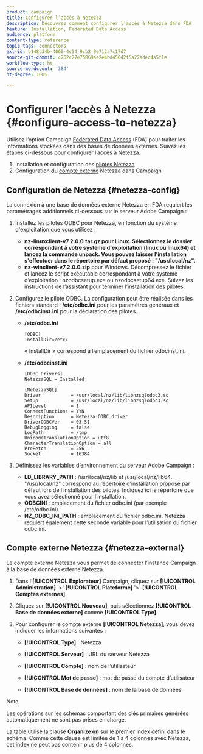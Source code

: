 ```yaml
---
product: campaign
title: Configurer l’accès à Netezza
description: Découvrez comment configurer l’accès à Netezza dans FDA
feature: Installation, Federated Data Access
audience: platform
content-type: reference
topic-tags: connectors
exl-id: b148d34b-4060-4c54-9cb2-9e712a7c17d7
source-git-commit: c262c27e75869ae2e4bd45642f5a22adec4a5f1e
workflow-type: ht
source-wordcount: '384'
ht-degree: 100%

---
```


# Configurer l’accès à Netezza {#configure-access-to-netezza}



Utilisez l’option Campaign [Federated Data Access](../../installation/using/about-fda.md) (FDA) pour traiter les informations stockées dans des bases de données externes. Suivez les étapes ci-dessous pour configurer l’accès à Netezza.

1. Installation et configuration des [pilotes Netezza](#netezza-config)
1. Configuration du [compte externe](#netezza-external) Netezza dans Campaign

## Configuration de Netezza {#netezza-config}

La connexion à une base de données externe Netezza en FDA requiert les paramétrages additionnels ci-dessous sur le serveur Adobe Campaign :

1. Installez les pilotes ODBC pour Netezza, en fonction du système d&#39;exploitation que vous utilisez :

   * **nz-linuxclient-v7.2.0.0.tar.gz pour Linux. Sélectionnez le dossier correspondant à votre système d&#39;exploitation (linux ou linux64) et lancez la commande unpack. Vous pouvez laisser l&#39;installation s&#39;effectuer dans le répertoire par défaut proposé : &quot;/usr/local/nz&quot;.**
   * **nz-winclient-v7.2.0.0.zip** pour Windows. Décompressez le fichier et lancez le script exécutable correspondant à votre système d’exploitation : nzodbcsetup.exe ou nzodbcsetup64.exe. Suivez les instructions de l’assistant pour terminer l’installation des pilotes.

1. Configurez le pilote ODBC. La configuration peut être réalisée dans les fichiers standard : **/etc/odbc.ini** pour les paramètres généraux et **/etc/odbcinst.ini** pour la déclaration des pilotes.

   * **/etc/odbc.ini**

     ```
     [ODBC]
     InstallDir=/etc/
     ```

     « InstallDir » correspond à l’emplacement du fichier odbcinst.ini.

   * **/etc/odbcinst.ini**

     ```
     [ODBC Drivers]
     NetezzaSQL = Installed
     
     [NetezzaSQL]
     Driver           = /usr/local/nz/lib/libnzsqlodbc3.so
     Setup            = /usr/local/nz/lib/libnzsqlodbc3.so
     APILevel         = 1
     ConnectFunctions = YYN
     Description      = Netezza ODBC driver
     DriverODBCVer    = 03.51
     DebugLogging     = false
     LogPath          = /tmp
     UnicodeTranslationOption = utf8
     CharacterTranslationOption = all
     PreFetch         = 256
     Socket           = 16384
     ```

1. Définissez les variables d’environnement du serveur Adobe Campaign :

   * **LD_LIBRARY_PATH** : /usr/local/nz/lib et /usr/local/nz/lib64. &quot;/usr/local/nz&quot; correspond au répertoire d’installation proposé par défaut lors de l’installation des pilotes. Indiquez ici le répertoire que vous avez sélectionné pour l’installation.
   * **ODBCINI** : emplacement du fichier odbc.ini (par exemple /etc/odbc.ini).
   * **NZ_ODBC_INI_PATH** : emplacement du fichier odbc.ini. Netezza requiert également cette seconde variable pour l’utilisation du fichier odbc.ini.

## Compte externe Netezza {#netezza-external}

Le compte externe Netezza vous permet de connecter l’instance Campaign à la base de données externe Netezza.

1. Dans l’**[!UICONTROL Explorateur]** Campaign, cliquez sur **[!UICONTROL Administration]** &#39;>&#39; **[!UICONTROL Plateforme]** &#39;>&#39; **[!UICONTROL Comptes externes]**.

1. Cliquez sur **[!UICONTROL Nouveau]**, puis sélectionnez **[!UICONTROL Base de données externe]** comme **[!UICONTROL Type]**.

1. Pour configurer le compte externe **[!UICONTROL Netezza]**, vous devez indiquer les informations suivantes :

   * **[!UICONTROL Type]** : Netezza

   * **[!UICONTROL Serveur]** : URL du serveur Netezza

   * **[!UICONTROL Compte]** : nom de l’utilisateur

   * **[!UICONTROL Mot de passe]** : mot de passe du compte d’utilisateur

   * **[!UICONTROL Base de données]** : nom de la base de données

>[!NOTE]
>
>Les opérations sur les schémas comportant des clés primaires générées automatiquement ne sont pas prises en charge.
>
>La table utilise la clause **Organize on** sur le premier index défini dans le schéma. Comme cette clause est limitée de 1 à 4 colonnes avec Netezza, cet index ne peut pas contenir plus de 4 colonnes.
